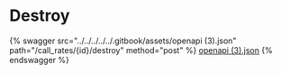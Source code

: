# Destroy

{% swagger src="../../../../../.gitbook/assets/openapi (3).json" path="/call_rates/{id}/destroy" method="post" %}
[openapi (3).json](<../../../../../.gitbook/assets/openapi (3).json>)
{% endswagger %}
